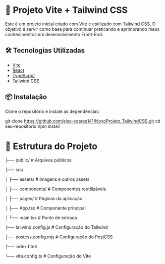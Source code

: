# 🚀 Projeto Vite + Tailwind CSS

Este é um projeto inicial criado com [Vite](https://vitejs.dev/) e estilizado com [Tailwind CSS](https://tailwindcss.com/). O objetivo é servir como base para continuar praticando e aprimorando meus conhecimentos em desenvolvimento Front-End.

## 🛠️ Tecnologias Utilizadas

- [Vite](https://vitejs.dev/)
- [React](https://reactjs.org/) 
- [TypeScript](https://www.typescriptlang.org/) 
- [Tailwind CSS](https://tailwindcss.com/)

## 📦 Instalação

Clone o repositório e instale as dependências:

git clone https://github.com/alex-soares141/NovoProjeto_TailwindCSS.git
cd seu-repositorio
npm install

# 🔧 Estrutura do Projeto

├── public/             # Arquivos públicos


├── src/


│   ├── assets/         # Imagens e outros assets


│   ├── components/     # Componentes reutilizáveis


│   ├── pages/          # Páginas da aplicação


│   ├── App.tsx        # Componente principal


│   └── main.tsx       # Ponto de entrada


├── tailwind.config.js  # Configuração do Tailwind


├── postcss.config.mjs   # Configuração do PostCSS


├── index.html


└── vite.config.ts      # Configuração do Vite
